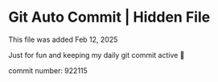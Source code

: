 # Git Auto Commit | Hidden File

This file was added Feb 12, 2025

Just for fun and keeping my daily git commit active 🤪

commit number: 922115
